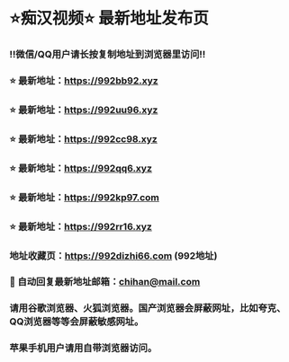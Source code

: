 # ⭐️痴汉视频⭐️ 最新地址发布页

### ‼️微信/QQ用户请长按复制地址到浏览器里访问‼️

### ⭐️ 最新地址：https://992bb92.xyz

### ⭐️ 最新地址：https://992uu96.xyz

### ⭐️ 最新地址：https://992cc98.xyz

### ⭐️ 最新地址：https://992qq6.xyz

### ⭐️ 最新地址：https://992kp97.com

### ⭐️ 最新地址：https://992rr16.xyz



### 地址收藏页：https://992dizhi66.com (992地址)
### 📧 自动回复最新地址邮箱：chihan@mail.com
### 请用谷歌浏览器、火狐浏览器。国产浏览器会屏蔽网址，比如夸克、QQ浏览器等等会屏蔽敏感网址。
### 苹果手机用户请用自带浏览器访问。
